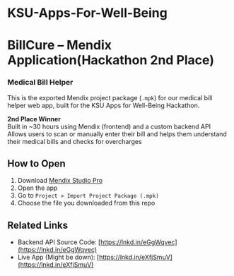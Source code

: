 # KSU-Apps-For-Well-Being
# BillCure – Mendix Application(Hackathon 2nd Place)
### Medical Bill Helper

This is the exported Mendix project package (`.mpk`) for our medical bill helper web app, built for the KSU Apps for Well-Being Hackathon.

**2nd Place Winner**  
Built in ~30 hours using Mendix (frontend) and a custom backend API  
Allows users to scan or manually enter their bill and helps them understand their medical bills and checks for overcharges

## How to Open

1. Download [Mendix Studio Pro](https://marketplace.mendix.com/link/studiopro/)
2. Open the app
3. Go to `Project > Import Project Package (.mpk)`
4. Choose the file you downloaded from this repo

## Related Links

- Backend API Source Code: [https://lnkd.in/eGgWqvec](https://lnkd.in/eGgWqvec)
- Live App (Might be down): [https://lnkd.in/eXfjSmuV](https://lnkd.in/eXfjSmuV)
